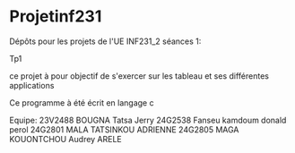 # Projetinf231
Dépôts pour les projets de l'UE INF231_2 
séances 1:

Tp1

ce projet à pour objectif de s'exercer sur les tableau et ses différentes applications 

Ce programme à été écrit en langage c

Equipe:
23V2488 BOUGNA Tatsa Jerry
24G2538 Fanseu kamdoum donald perol 
24G2801 MALA TATSINKOU ADRIENNE 
24G2805 MAGA KOUONTCHOU Audrey ARELE